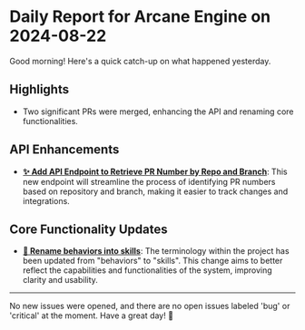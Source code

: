 # Daily Report for Arcane Engine on 2024-08-22

Good morning! Here's a quick catch-up on what happened yesterday.

## Highlights
- Two significant PRs were merged, enhancing the API and renaming core functionalities.

## API Enhancements
- **[✨ Add API Endpoint to Retrieve PR Number by Repo and Branch](https://github.com/arc-eng/studio/pull/214)**: This new endpoint will streamline the process of identifying PR numbers based on repository and branch, making it easier to track changes and integrations.

## Core Functionality Updates
- **[🔄 Rename behaviors into skills](https://github.com/arc-eng/studio/pull/216)**: The terminology within the project has been updated from "behaviors" to "skills". This change aims to better reflect the capabilities and functionalities of the system, improving clarity and usability.

---

No new issues were opened, and there are no open issues labeled 'bug' or 'critical' at the moment. Have a great day! 🚀